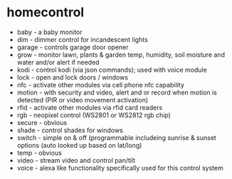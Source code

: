 # homecontrol

* baby	-	a baby monitor
* dim		-	dimmer control for incandescent lights
* garage	-	controls garage door opener
* grow	-	monitor lawn, plants & garden temp, humidity, soil moisture and water and/or alert if needed
* kodi	-	control kodi (via json commands); used with voice module
* lock	-	open and lock doors / windows
* nfc		-	activate other modules via cell phone nfc capability
* motion	-	with security and video, alert and or record when motion is detected (PIR or video movement activation)
* rfid	-	activate other modules via rfid card readers
* rgb		-	neopixel control (WS2801 or WS2812 rgb chip)
* secure	-	obvious
* shade	-	control shades for windows
* switch	-	simple on & off (programmable includeing sunrise & sunset options (auto looked up based on lat/long)
* temp	-	obvious
* video	-	stream video and control pan/tilt
* voice	-	alexa like functionality specifically used for this control system
